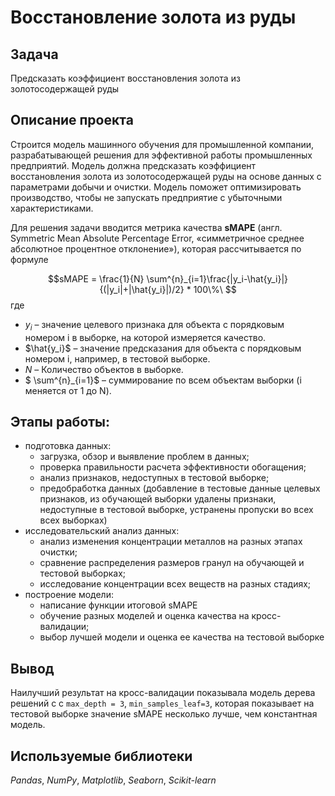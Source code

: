 # Восстановление золота из руды
## Задача
Предсказать коэффициент восстановления золота из золотосодержащей руды
## Описание проекта
Строится модель машинного обучения для промышленной компании, разрабатывающей решения для эффективной работы промышленных предприятий. Модель должна предсказать коэффициент восстановления золота из золотосодержащей руды на основе данных с параметрами добычи и очистки. Модель поможет оптимизировать производство, чтобы не запускать предприятие с убыточными характеристиками.

Для решения задачи вводится метрика качества **sMAPE** (англ. Symmetric Mean Absolute Percentage Error, «симметричное среднее абсолютное процентное отклонение»), которая рассчитывается по формуле

$$sMAPE = \frac{1}{N} \sum^{n}_{i=1}\frac{|y_i-\hat{y_i}|}{(|y_i|+|\hat{y_i}|)/2} * 100\%\ $$
где
* ${y_i}$ – значение целевого признака для объекта с порядковым номером i в выборке, на которой измеряется качество.
* $\hat{y_i}$ – значение предсказания для объекта с порядковым номером i, например, в тестовой выборке.
* *N* – Количество объектов в выборке.
* $ \sum^{n}_{i=1}\$ – cуммирование по всем объектам выборки (i меняется от 1 до N).
## Этапы работы:
* подготовка данных:
	* загрузка, обзор и выявление проблем в данных;
	* проверка правильности расчета эффективности обогащения;
	* анализ признаков, недоступных в тестовой выборке;
	* предобработка данных (добавление в тестовые данные целевых признаков, из обучающей выборки удалены признаки, недоступные в тестовой выборке, устранены пропуски во всех всех выборках)
* исследовательский анализ данных:
	* анализ изменения концентрации металлов на разных этапах очистки;
	* сравнение распределения размеров гранул на обучающей и тестовой выборках;
	* исследование концентрации всех веществ на разных стадиях;
* построение модели:
	* написание функции итоговой sMAPE
	* обучение разных моделей и оценка качества на кросс-валидации;
	* выбор лучшей модели и оценка ее качества на тестовой выборке
## Вывод 
Наилучший результат на кросс-валидации показывала модель дерева решений с с `max_depth = 3`, `min_samples_leaf=3`, которая показывает на тестовой выборке значение sMAPE несколько лучше, чем константная модель.
## Используемые библиотеки
*Pandas*, *NumPy*, *Matplotlib*, *Seaborn*, *Scikit-learn*
